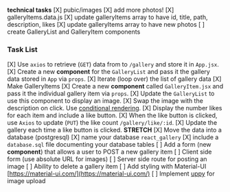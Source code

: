 **technical tasks**
[X] pubic/images
    [X] add more photos!
[X] galleryItems.data.js
    [X] update galleryItems array to have id, title, path, description, likes
    [X] update galleryItems array to have new photos
[ ] create GalleryList and GalleryItem components
### Task List
[X] Use `axios` to retrieve (`GET`) data from to `/gallery` and store it in `App.jsx`.
[X] Create a new **component** for the `GalleryList` and pass it the gallery data stored in `App` via `props`.
    [X] Iterate (loop over) the list of gallery data
    [X] Make GalleryItems
[X] Create a new **component** called `GalleryItem.jsx` and pass it the individual gallery item via `props`. 
    [X] Update the `GalleryList` to use this component to display an image.
    [X] Swap the image with the description on click. Use [conditional rendering](https://reactjs.org/docs/conditional-rendering.html).
    [X] Display the number likes for each item and include a like button.
    [X] When the like button is clicked, use `Axios` to update (`PUT`) the like count `/gallery/like/:id`.
    [X] Update the gallery each time a like button is clicked.
    **STRETCH**
[X] Move the data into a database (postgresql)
    [X] name your database `react_gallery`
    [X] include a `database.sql` file documenting your database tables
[ ] Add a form (new **component**) that allows a user to POST a new gallery item
    [ ] Client side form (use absolute URL for images)
    [ ] Server side route for posting an image
[ ] Ability to delete a gallery item
[ ] Add styling with Material-UI [https://material-ui.com/](https://material-ui.com/)
[ ] Implement [uppy](https://uppy.io/) for image upload 


